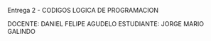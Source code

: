 Entrega 2 - CODIGOS LOGICA DE PROGRAMACION

DOCENTE: DANIEL FELIPE AGUDELO
ESTUDIANTE: JORGE MARIO GALINDO
